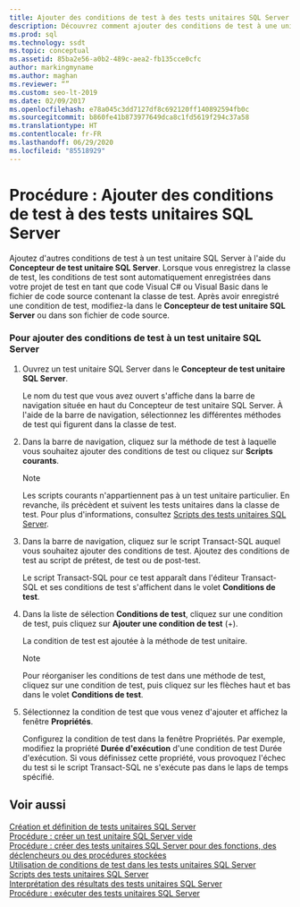 ```yaml
---
title: Ajouter des conditions de test à des tests unitaires SQL Server
description: Découvrez comment ajouter des conditions de test à une unité SQL Server. Consultez comment utiliser le concepteur de test unitaire SQL Server pour cette tâche.
ms.prod: sql
ms.technology: ssdt
ms.topic: conceptual
ms.assetid: 85ba2e56-a0b2-489c-aea2-fb135cce0cfc
author: markingmyname
ms.author: maghan
ms.reviewer: “”
ms.custom: seo-lt-2019
ms.date: 02/09/2017
ms.openlocfilehash: e78a045c3dd7127df8c692120ff140892594fb0c
ms.sourcegitcommit: b860fe41b873977649dca8c1fd5619f294c37a58
ms.translationtype: HT
ms.contentlocale: fr-FR
ms.lasthandoff: 06/29/2020
ms.locfileid: "85518929"
---
```

# <a name="how-to-add-test-conditions-to-sql-server-unit-tests"></a>Procédure : Ajouter des conditions de test à des tests unitaires SQL Server

Ajoutez d'autres conditions de test à un test unitaire SQL Server à l'aide du **Concepteur de test unitaire SQL Server**. Lorsque vous enregistrez la classe de test, les conditions de test sont automatiquement enregistrées dans votre projet de test en tant que code Visual C\# ou Visual Basic dans le fichier de code source contenant la classe de test. Après avoir enregistré une condition de test, modifiez-la dans le **Concepteur de test unitaire SQL Server** ou dans son fichier de code source.  
  
### <a name="to-add-test-conditions-to-a-sql-server-unit-test"></a>Pour ajouter des conditions de test à un test unitaire SQL Server  
  
1.  Ouvrez un test unitaire SQL Server dans le **Concepteur de test unitaire SQL Server**.  
  
    Le nom du test que vous avez ouvert s'affiche dans la barre de navigation située en haut du Concepteur de test unitaire SQL Server. À l'aide de la barre de navigation, sélectionnez les différentes méthodes de test qui figurent dans la classe de test.  
  
2.  Dans la barre de navigation, cliquez sur la méthode de test à laquelle vous souhaitez ajouter des conditions de test ou cliquez sur **Scripts courants**.  
  
    > [!NOTE]  
    > Les scripts courants n'appartiennent pas à un test unitaire particulier. En revanche, ils précèdent et suivent les tests unitaires dans la classe de test. Pour plus d'informations, consultez [Scripts des tests unitaires SQL Server](../ssdt/scripts-in-sql-server-unit-tests.md).  
  
3.  Dans la barre de navigation, cliquez sur le script Transact\-SQL auquel vous souhaitez ajouter des conditions de test. Ajoutez des conditions de test au script de prétest, de test ou de post-test.  
  
    Le script Transact\-SQL pour ce test apparaît dans l'éditeur Transact\-SQL et ses conditions de test s'affichent dans le volet **Conditions de test**.  
  
4.  Dans la liste de sélection **Conditions de test**, cliquez sur une condition de test, puis cliquez sur **Ajouter une condition de test** (+).  
  
    La condition de test est ajoutée à la méthode de test unitaire.  
  
    > [!NOTE]  
    > Pour réorganiser les conditions de test dans une méthode de test, cliquez sur une condition de test, puis cliquez sur les flèches haut et bas dans le volet **Conditions de test**.  
  
5.  Sélectionnez la condition de test que vous venez d'ajouter et affichez la fenêtre **Propriétés**.  
  
    Configurez la condition de test dans la fenêtre Propriétés. Par exemple, modifiez la propriété **Durée d'exécution** d'une condition de test Durée d'exécution. Si vous définissez cette propriété, vous provoquez l'échec du test si le script Transact\-SQL ne s'exécute pas dans le laps de temps spécifié.  
  
## <a name="see-also"></a>Voir aussi  
[Création et définition de tests unitaires SQL Server](../ssdt/creating-and-defining-sql-server-unit-tests.md)  
[Procédure : créer un test unitaire SQL Server vide](../ssdt/how-to-create-an-empty-sql-server-unit-test.md)  
[Procédure : créer des tests unitaires SQL Server pour des fonctions, des déclencheurs ou des procédures stockées](../ssdt/how-to-create-unit-tests-for-functions-triggers-stored-procedures.md)  
[Utilisation de conditions de test dans les tests unitaires SQL Server](../ssdt/using-test-conditions-in-sql-server-unit-tests.md)  
[Scripts des tests unitaires SQL Server](../ssdt/scripts-in-sql-server-unit-tests.md)  
[Interprétation des résultats des tests unitaires SQL Server](../ssdt/interpreting-sql-server-unit-test-results.md)  
[Procédure : exécuter des tests unitaires SQL Server](../ssdt/how-to-run-sql-server-unit-tests.md)  
  
